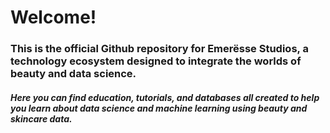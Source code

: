# Welcome!
### This is the official Github repository for Emerësse Studios, a technology ecosystem designed to integrate the worlds of beauty and data science. 

##### Here you can find education, tutorials, and databases all created to help you learn about data science and machine learning using beauty and skincare data.
